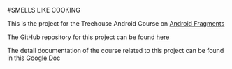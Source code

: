#SMELLS LIKE COOKING

This is the project for the Treehouse Android Course on 
[Android Fragments](https://teamtreehouse.com/library/android-fragments)

The GitHub repository for this project can be found [here](https://github.com/mooracle/SmellsLikeCooking)

The detail documentation of the course related to this
project can be found in this [Google Doc](https://docs.google.com/document/d/1KOVv7hL9Gv3eCuoIYnWfEwCFlS2bnuzSKRnLqjuVKUw/edit?usp=sharing)
